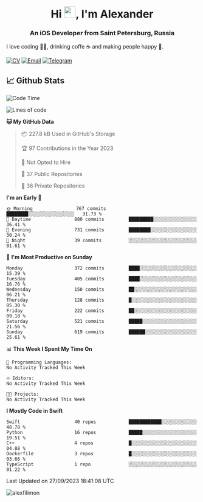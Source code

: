 <h1 align="center">Hi <img src="https://raw.githubusercontent.com/MartinHeinz/MartinHeinz/master/wave.gif" width="30px">, I'm Alexander</h1>
<h3 align="center">An iOS Developer from Saint Petersburg, Russia</h3>

I love coding 👨‍💻, drinking coffe ☕️ and making people happy 🎊.

[![CV](https://img.shields.io/badge/CV-Александр%20Филимонов-14b420)](http://alexfilimon.github.io/)
[![Email](https://img.shields.io/badge/Email-as.filimonov@mail.ru-f39f37)](mailto:as.filimonov@mail.ru)
[![Telegram](https://img.shields.io/badge/Telegram-alexfilimon-1686b1)](https://t.me/alexfilimon)

## 📈 Github Stats

<!--START_SECTION:waka-->
![Code Time](http://img.shields.io/badge/Code%20Time-0%20secs-blue)

![Lines of code](https://img.shields.io/badge/From%20Hello%20World%20I%27ve%20Written-1.5%20million%20lines%20of%20code-blue)

**🐱 My GitHub Data** 

> 📦 227.8 kB Used in GitHub's Storage 
 > 
> 🏆 97 Contributions in the Year 2023
 > 
> 🚫 Not Opted to Hire
 > 
> 📜 37 Public Repositories 
 > 
> 🔑 36 Private Repositories 
 > 
**I'm an Early 🐤** 

```text
🌞 Morning                767 commits         ████████░░░░░░░░░░░░░░░░░   31.73 % 
🌆 Daytime                880 commits         █████████░░░░░░░░░░░░░░░░   36.41 % 
🌃 Evening                731 commits         ████████░░░░░░░░░░░░░░░░░   30.24 % 
🌙 Night                  39 commits          ░░░░░░░░░░░░░░░░░░░░░░░░░   01.61 % 
```
📅 **I'm Most Productive on Sunday** 

```text
Monday                   372 commits         ████░░░░░░░░░░░░░░░░░░░░░   15.39 % 
Tuesday                  405 commits         ████░░░░░░░░░░░░░░░░░░░░░   16.76 % 
Wednesday                150 commits         ██░░░░░░░░░░░░░░░░░░░░░░░   06.21 % 
Thursday                 128 commits         █░░░░░░░░░░░░░░░░░░░░░░░░   05.30 % 
Friday                   222 commits         ██░░░░░░░░░░░░░░░░░░░░░░░   09.18 % 
Saturday                 521 commits         █████░░░░░░░░░░░░░░░░░░░░   21.56 % 
Sunday                   619 commits         ██████░░░░░░░░░░░░░░░░░░░   25.61 % 
```


📊 **This Week I Spent My Time On** 

```text
💬 Programming Languages: 
No Activity Tracked This Week

🔥 Editors: 
No Activity Tracked This Week

🐱‍💻 Projects: 
No Activity Tracked This Week
```

**I Mostly Code in Swift** 

```text
Swift                    40 repos            ████████████░░░░░░░░░░░░░   48.78 % 
Python                   16 repos            █████░░░░░░░░░░░░░░░░░░░░   19.51 % 
C++                      4 repos             █░░░░░░░░░░░░░░░░░░░░░░░░   04.88 % 
Dockerfile               3 repos             █░░░░░░░░░░░░░░░░░░░░░░░░   03.66 % 
TypeScript               1 repo              ░░░░░░░░░░░░░░░░░░░░░░░░░   01.22 % 
```




 Last Updated on 27/09/2023 18:41:08 UTC
<!--END_SECTION:waka-->

<img align="center" src="https://github-readme-stats.vercel.app/api?username=alexfilimon&show_icons=true" alt="alexfilimon" />
